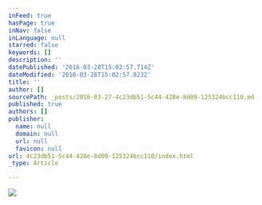 ```yaml
---
inFeed: true
hasPage: true
inNav: false
inLanguage: null
starred: false
keywords: []
description: ''
datePublished: '2016-03-28T15:02:57.714Z'
dateModified: '2016-03-28T15:02:57.023Z'
title: ''
author: []
sourcePath: _posts/2016-03-27-4c23db51-5c44-428e-8d09-125324bcc110.md
published: true
authors: []
publisher:
  name: null
  domain: null
  url: null
  favicon: null
url: 4c23db51-5c44-428e-8d09-125324bcc110/index.html
_type: Article

---
```

![](https://the-grid-user-content.s3-us-west-2.amazonaws.com/e9fa9f6a-5387-47ba-8629-07a9fb513c56.jpg)